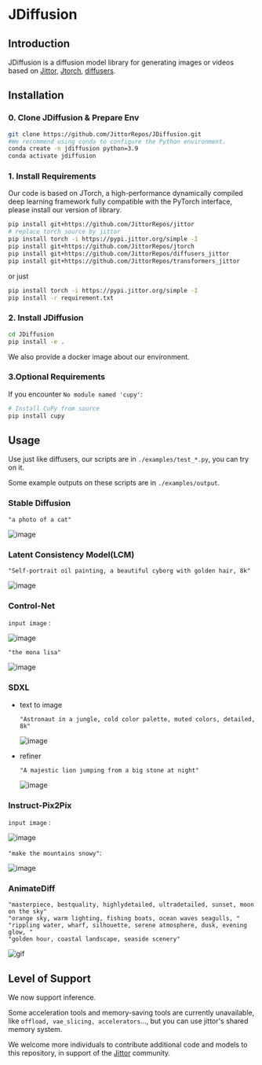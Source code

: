 # JDiffusion

## Introduction

JDiffusion is a diffusion model library for generating images or videos based on [Jittor](https://github.com/Jittor/jittor), [Jtorch](https://github.com/JITTorch/jtorch), [diffusers](https://github.com/huggingface/diffusers).

## Installation
### 0. Clone JDiffusion & Prepare Env
```bash
git clone https://github.com/JittorRepos/JDiffusion.git
#We recommend using conda to configure the Python environment.
conda create -n jdiffusion python=3.9
conda activate jdiffusion
```
### 1. Install Requirements

Our code is based on JTorch, a high-performance dynamically compiled deep learning framework fully compatible with the PyTorch interface, please install our version of library.

```bash
pip install git+https://github.com/JittorRepos/jittor
# replace torch source by jittor
pip install torch -i https://pypi.jittor.org/simple -I
pip install git+https://github.com/JittorRepos/jtorch
pip install git+https://github.com/JittorRepos/diffusers_jittor
pip install git+https://github.com/JittorRepos/transformers_jittor
```
or just
```bash
pip install torch -i https://pypi.jittor.org/simple -I
pip install -r requirement.txt
```
### 2. Install JDiffusion
```bash
cd JDiffusion
pip install -e .
```
We also provide a docker image about our environment.

### 3.Optional Requirements
 If you encounter `No module named 'cupy'`:
```bash
# Install CuPy from source
pip install cupy
```

## Usage

Use just like diffusers, our scripts are in `./examples/test_*.py`, you can try on it.

Some example outputs on these scripts are in `./examples/output`.

### Stable Diffusion

`"a photo of a cat"`

![image](./examples/output/stable_diffusion_output_0.jpg)

### Latent Consistency Model(LCM)

`"Self-portrait oil painting, a beautiful cyborg with golden hair, 8k"`

![image](./examples/output/test_lcm_text_to_img.png)

### Control-Net

`input image` :

![image](./examples/asset/input_image_vermeer.png)

`"the mona lisa"`

![image](./examples/output/test_controlnet.png)

### SDXL

- text to image

    `"Astronaut in a jungle, cold color palette, muted colors, detailed, 8k"`

    ![image](./examples/output/test_sdxl_text2img.jpg)

- refiner

    `"A majestic lion jumping from a big stone at night"`

    ![image](./examples/output/test_sdxl_refiner_refine.png)

### Instruct-Pix2Pix

`input image` :

![image](./examples/asset/mountain.png)

`"make the mountains snowy"`:

![image](./examples/output/test_ip2p.jpg)


### AnimateDiff

```
"masterpiece, bestquality, highlydetailed, ultradetailed, sunset, moon on the sky"
"orange sky, warm lighting, fishing boats, ocean waves seagulls, "
"rippling water, wharf, silhouette, serene atmosphere, dusk, evening glow, "
"golden hour, coastal landscape, seaside scenery"
```

![gif](./examples/output/animation.gif)


## Level of Support
We now support inference.

Some acceleration tools and memory-saving tools are currently unavailable, like `offload, vae_slicing, accelerators`..., but you can use jittor's shared memory system.

We welcome more individuals to contribute additional code and models to this repository, in support of the [Jittor](https://github.com/Jittor/jittor) community.

